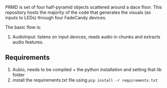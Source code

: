 PRMD is set of four half-pyramid objects scattered around a dace floor. This repository hosts the majority of the code that generates the visuals (as inputs to LEDs) through four FadeCandy devices.

The basic flow is:
1. AudioInput: listens on input devices, reads audio in chunks and extracts audio features.


## Requirements
1. Aubio, needs to be compiled + the python installation and setting that lib folder
2. install the requirements.txt file using `pip install -r requirements.txt`
